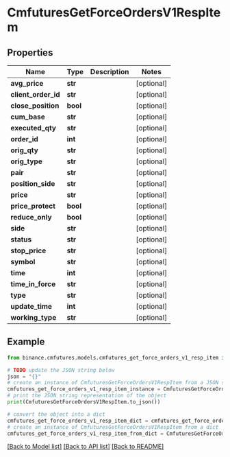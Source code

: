 # CmfuturesGetForceOrdersV1RespItem


## Properties

Name | Type | Description | Notes
------------ | ------------- | ------------- | -------------
**avg_price** | **str** |  | [optional] 
**client_order_id** | **str** |  | [optional] 
**close_position** | **bool** |  | [optional] 
**cum_base** | **str** |  | [optional] 
**executed_qty** | **str** |  | [optional] 
**order_id** | **int** |  | [optional] 
**orig_qty** | **str** |  | [optional] 
**orig_type** | **str** |  | [optional] 
**pair** | **str** |  | [optional] 
**position_side** | **str** |  | [optional] 
**price** | **str** |  | [optional] 
**price_protect** | **bool** |  | [optional] 
**reduce_only** | **bool** |  | [optional] 
**side** | **str** |  | [optional] 
**status** | **str** |  | [optional] 
**stop_price** | **str** |  | [optional] 
**symbol** | **str** |  | [optional] 
**time** | **int** |  | [optional] 
**time_in_force** | **str** |  | [optional] 
**type** | **str** |  | [optional] 
**update_time** | **int** |  | [optional] 
**working_type** | **str** |  | [optional] 

## Example

```python
from binance.cmfutures.models.cmfutures_get_force_orders_v1_resp_item import CmfuturesGetForceOrdersV1RespItem

# TODO update the JSON string below
json = "{}"
# create an instance of CmfuturesGetForceOrdersV1RespItem from a JSON string
cmfutures_get_force_orders_v1_resp_item_instance = CmfuturesGetForceOrdersV1RespItem.from_json(json)
# print the JSON string representation of the object
print(CmfuturesGetForceOrdersV1RespItem.to_json())

# convert the object into a dict
cmfutures_get_force_orders_v1_resp_item_dict = cmfutures_get_force_orders_v1_resp_item_instance.to_dict()
# create an instance of CmfuturesGetForceOrdersV1RespItem from a dict
cmfutures_get_force_orders_v1_resp_item_from_dict = CmfuturesGetForceOrdersV1RespItem.from_dict(cmfutures_get_force_orders_v1_resp_item_dict)
```
[[Back to Model list]](../README.md#documentation-for-models) [[Back to API list]](../README.md#documentation-for-api-endpoints) [[Back to README]](../README.md)


